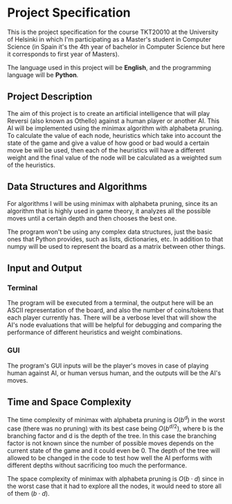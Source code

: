 # Project Specification

This is the project specification for the course TKT20010 at the University of Helsinki in which I'm participating as a Master's student in Computer Science (in Spain it's the 4th year of bachelor in Computer Science but here it corresponds to first year of Masters).

The language used in this project will be **English**, and the programming language will be **Python**.

## Project Description

The aim of this project is to create an artificial intelligence that will play Reversi (also known as Othello) against a human player or another AI. This AI will be implemented using the minimax algorithm with alphabeta pruning. To calculate the value of each node, heuristics which take into account the state of the game and give a value of how good or bad would a certain move be will be used, then each of the heuristics will have a different weight and the final value of the node will be calculated as a weighted sum of the heuristics.

## Data Structures and Algorithms

For algorithms I will be using minimax with alphabeta pruning, since its an algorithm that is highly used in game theory, it analyzes all the possible moves until a certain depth and then chooses the best one.

The program won't be using any complex data structures, just the basic ones that Python provides, such as lists, dictionaries, etc. In addition to that numpy will be used to represent the board as a matrix between other things.

## Input and Output

### Terminal

The program will be executed from a terminal, the output here will be an ASCII representation of the board, and also the number of coins/tokens that each player currently has. There will be a verbose level that will show the AI's node evaluations that willl be helpful for debugging and comparing the performance of different heuristics and weight combinations.

### GUI

The program's GUI inputs will be the player's moves in case of playing human against AI, or human versus human, and the outputs will be the AI's moves.

## Time and Space Complexity

The time complexity of minimax with alphabeta pruning is $O(b^d)$ in the worst case (there was no pruning) with its best case being $O(b^{d/2})$, where b is the branching factor and d is the depth of the tree. In this case the branching factor is not known since the number of possible moves depends on the current state of the game and it could even be 0. The depth of the tree will allowed to be changed in the code to test how well the AI performs with different depths without sacrificing too much the performance.

The space complexity of minimax with alphabeta pruning is $O(b \cdot d)$ since in the worst case that it had to explore all the nodes, it would need to store all of them $(b \cdot d)$.
